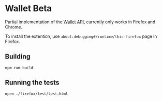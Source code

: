 # Wallet Beta

Partial implementation of the [Wallet API](https://github.com/orbs-network/orbs-client-sdk-javascript/issues/20), currently only works in Firefox and Chrome.

To install the extention, use `about:debugging#/runtime/this-firefox` page in Firefox.

## Building

`npm run build`

## Running the tests

`open ./firefox/test/test.html`

